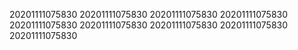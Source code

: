 20201111075830
20201111075830
20201111075830
20201111075830
20201111075830
20201111075830
20201111075830
20201111075830
20201111075830
